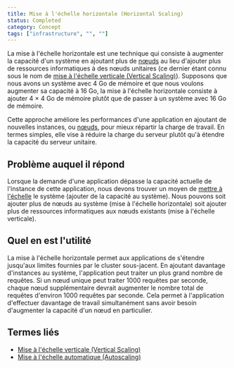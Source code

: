 ```yaml
---
title: Mise à l'échelle horizontale (Horizontal Scaling)
status: Completed
category: Concept
tags: ["infrastructure", "", ""]
---
```


La mise à l'échelle horizontale est une technique qui consiste à augmenter la capacité d'un système en ajoutant plus de [nœuds](/fr/nodes/) au lieu d'ajouter plus de ressources informatiques à des nœuds unitaires (ce dernier étant connu sous le nom de [mise à l'échelle verticale (Vertical Scaling)](/fr/vertical-scaling/)).
Supposons que nous avons un système avec 4 Go de mémoire et que nous voulons augmenter sa capacité à 16 Go, la mise à l'échelle horizontale consiste à ajouter 4 × 4 Go de mémoire plutôt que de passer à un système avec 16 Go de mémoire.

Cette approche améliore les performances d'une application en ajoutant de nouvelles instances, ou [nœuds](/fr/nodes/), pour mieux répartir la charge de travail.
En termes simples, elle vise à réduire la charge du serveur plutôt qu'à étendre la capacité du serveur unitaire.

## Problème auquel il répond

Lorsque la demande d'une application dépasse la capacité actuelle de l'instance de cette application, nous devons trouver un moyen de [mettre à l'échelle](/fr/scalability/) le système (ajouter de la capacité au système).
Nous pouvons soit ajouter plus de nœuds au système (mise à l'échelle horizontale) soit ajouter plus de ressources informatiques aux nœuds existants (mise à l'échelle verticale).

## Quel en est l'utilité

La mise à l'échelle horizontale permet aux applications de s'étendre jusqu'aux limites fournies par le cluster sous-jacent.
En ajoutant davantage d'instances au système, l'application peut traiter un plus grand nombre de requêtes.
Si un nœud unique peut traiter 1000 requêtes par seconde, chaque nœud supplémentaire devrait augmenter le nombre total de requêtes d'environ 1000 requêtes par seconde. 
Cela permet à l'application d'effectuer davantage de travail simultanément sans avoir besoin d'augmenter la capacité d'un nœud en particulier.

## Termes liés

* [Mise à l'échelle verticale (Vertical Scaling)](/fr/vertical-scaling/)
* [Mise à l'échelle automatique (Autoscaling)](/fr/auto-scaling/)
